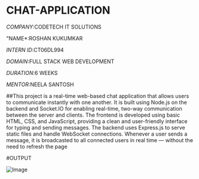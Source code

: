 # CHAT-APPLICATION

*COMPANY*:CODETECH IT SOLUTIONS

"NAME*:ROSHAN KUKUMKAR

*INTERN ID*:CT06DL994

*DOMAIN*:FULL STACK WEB DEVELOPMENT

*DURATION*:6 WEEKS

*MENTOR*:NEELA SANTOSH

##This project is a real-time web-based chat application that allows users to communicate instantly with one another. 
It is built using Node.js on the backend and Socket.IO for enabling real-time, two-way communication between the server and clients.
The frontend is developed using basic HTML, CSS, and JavaScript, providing a clean and user-friendly interface for typing and sending messages. 
The backend uses Express.js to serve static files and handle WebSocket connections.
Whenever a user sends a message, it is broadcasted to all connected users in real time — without the need to refresh the page

#OUTPUT

![Image](https://github.com/user-attachments/assets/267c7ff8-aa45-4fd1-9b17-9fd9ce398264)
